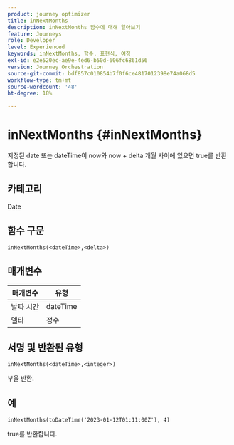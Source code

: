 ```yaml
---
product: journey optimizer
title: inNextMonths
description: inNextMonths 함수에 대해 알아보기
feature: Journeys
role: Developer
level: Experienced
keywords: inNextMonths, 함수, 표현식, 여정
exl-id: e2e520ec-ae9e-4ed6-b50d-606fc6861d56
version: Journey Orchestration
source-git-commit: bdf857c010854b7f0f6ce4817012398e74a068d5
workflow-type: tm+mt
source-wordcount: '48'
ht-degree: 18%

---
```


# inNextMonths {#inNextMonths}

지정된 date 또는 dateTime이 now와 now + delta 개월 사이에 있으면 true를 반환합니다.

## 카테고리

Date

## 함수 구문

`inNextMonths(<dateTime>,<delta>)`

## 매개변수

| 매개변수 | 유형 |
|-----------|------------------|
| 날짜 시간 | dateTime |
| 델타 | 정수 |

## 서명 및 반환된 유형

`inNextMonths(<dateTime>,<integer>)`

부울 반환.

## 예

`inNextMonths(toDateTime('2023-01-12T01:11:00Z'), 4)`

true를 반환합니다.
